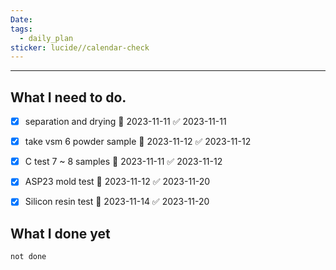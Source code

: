 ```yaml
---
Date: 
tags:
  - daily_plan
sticker: lucide//calendar-check
---
```

---
## What I need to do.

- [x] separation and drying 📅 2023-11-11 ✅ 2023-11-11
- [x] take vsm 6 powder sample 📅 2023-11-12 ✅ 2023-11-12
- [x] C test 7 ~ 8 samples 📅 2023-11-11 ✅ 2023-11-12
- [x] ASP23 mold test 📅 2023-11-12 ✅ 2023-11-20
- [x] Silicon resin test 📅 2023-11-14 ✅ 2023-11-20



## What I done yet
```tasks
not done
```

